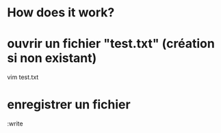 # How does it work?
# ouvrir un fichier "test.txt" (création si non existant)
vim test.txt
# enregistrer un fichier
:write
